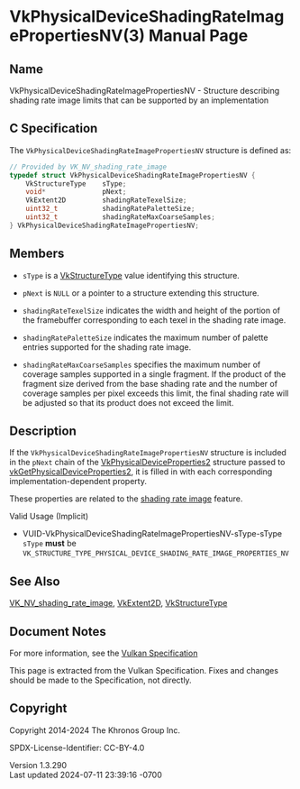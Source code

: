 # VkPhysicalDeviceShadingRateImagePropertiesNV(3) Manual Page

## Name

VkPhysicalDeviceShadingRateImagePropertiesNV - Structure describing
shading rate image limits that can be supported by an implementation



## <a href="#_c_specification" class="anchor"></a>C Specification

The `VkPhysicalDeviceShadingRateImagePropertiesNV` structure is defined
as:

``` c
// Provided by VK_NV_shading_rate_image
typedef struct VkPhysicalDeviceShadingRateImagePropertiesNV {
    VkStructureType    sType;
    void*              pNext;
    VkExtent2D         shadingRateTexelSize;
    uint32_t           shadingRatePaletteSize;
    uint32_t           shadingRateMaxCoarseSamples;
} VkPhysicalDeviceShadingRateImagePropertiesNV;
```

## <a href="#_members" class="anchor"></a>Members

- `sType` is a [VkStructureType](https://registry.khronos.org/vulkan/specs/1.3-extensions/man/html/VkStructureType.html) value identifying
  this structure.

- `pNext` is `NULL` or a pointer to a structure extending this
  structure.

- <span id="limits-shadingRateTexelSize"></span> `shadingRateTexelSize`
  indicates the width and height of the portion of the framebuffer
  corresponding to each texel in the shading rate image.

- <span id="limits-shadingRatePaletteSize"></span>
  `shadingRatePaletteSize` indicates the maximum number of palette
  entries supported for the shading rate image.

- <span id="limits-shadingRateMaxCoarseSamples"></span>
  `shadingRateMaxCoarseSamples` specifies the maximum number of coverage
  samples supported in a single fragment. If the product of the fragment
  size derived from the base shading rate and the number of coverage
  samples per pixel exceeds this limit, the final shading rate will be
  adjusted so that its product does not exceed the limit.

## <a href="#_description" class="anchor"></a>Description

If the `VkPhysicalDeviceShadingRateImagePropertiesNV` structure is
included in the `pNext` chain of the
[VkPhysicalDeviceProperties2](https://registry.khronos.org/vulkan/specs/1.3-extensions/man/html/VkPhysicalDeviceProperties2.html)
structure passed to
[vkGetPhysicalDeviceProperties2](https://registry.khronos.org/vulkan/specs/1.3-extensions/man/html/vkGetPhysicalDeviceProperties2.html),
it is filled in with each corresponding implementation-dependent
property.

These properties are related to the <a
href="https://registry.khronos.org/vulkan/specs/1.3-extensions/html/vkspec.html#primsrast-shading-rate-image"
target="_blank" rel="noopener">shading rate image</a> feature.

Valid Usage (Implicit)

- <a href="#VUID-VkPhysicalDeviceShadingRateImagePropertiesNV-sType-sType"
  id="VUID-VkPhysicalDeviceShadingRateImagePropertiesNV-sType-sType"></a>
  VUID-VkPhysicalDeviceShadingRateImagePropertiesNV-sType-sType  
  `sType` **must** be
  `VK_STRUCTURE_TYPE_PHYSICAL_DEVICE_SHADING_RATE_IMAGE_PROPERTIES_NV`

## <a href="#_see_also" class="anchor"></a>See Also

[VK_NV_shading_rate_image](https://registry.khronos.org/vulkan/specs/1.3-extensions/man/html/VK_NV_shading_rate_image.html),
[VkExtent2D](https://registry.khronos.org/vulkan/specs/1.3-extensions/man/html/VkExtent2D.html), [VkStructureType](https://registry.khronos.org/vulkan/specs/1.3-extensions/man/html/VkStructureType.html)

## <a href="#_document_notes" class="anchor"></a>Document Notes

For more information, see the <a
href="https://registry.khronos.org/vulkan/specs/1.3-extensions/html/vkspec.html#VkPhysicalDeviceShadingRateImagePropertiesNV"
target="_blank" rel="noopener">Vulkan Specification</a>

This page is extracted from the Vulkan Specification. Fixes and changes
should be made to the Specification, not directly.

## <a href="#_copyright" class="anchor"></a>Copyright

Copyright 2014-2024 The Khronos Group Inc.

SPDX-License-Identifier: CC-BY-4.0

Version 1.3.290  
Last updated 2024-07-11 23:39:16 -0700
